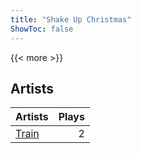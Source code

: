 ```yaml
---
title: "Shake Up Christmas"
ShowToc: false
---
```


{{< more >}}

## Artists
Artists | Plays 
----- | -----: 
[Train](/artists/train-90187) | 2

